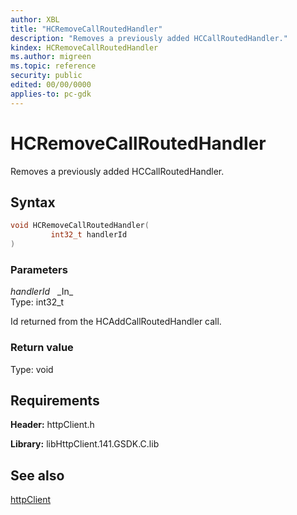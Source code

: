 ```yaml
---
author: XBL
title: "HCRemoveCallRoutedHandler"
description: "Removes a previously added HCCallRoutedHandler."
kindex: HCRemoveCallRoutedHandler
ms.author: migreen
ms.topic: reference
security: public
edited: 00/00/0000
applies-to: pc-gdk
---
```


# HCRemoveCallRoutedHandler  

Removes a previously added HCCallRoutedHandler.  

## Syntax  
  
```cpp
void HCRemoveCallRoutedHandler(  
         int32_t handlerId  
)  
```  
  
### Parameters  
  
*handlerId* &nbsp;&nbsp;\_In\_  
Type: int32_t  
  
Id returned from the HCAddCallRoutedHandler call.  
  
  
### Return value  
Type: void
  

  
## Requirements  
  
**Header:** httpClient.h
  
**Library:** libHttpClient.141.GSDK.C.lib
  
## See also  
[httpClient](../httpclient_members.md)  
  
  
